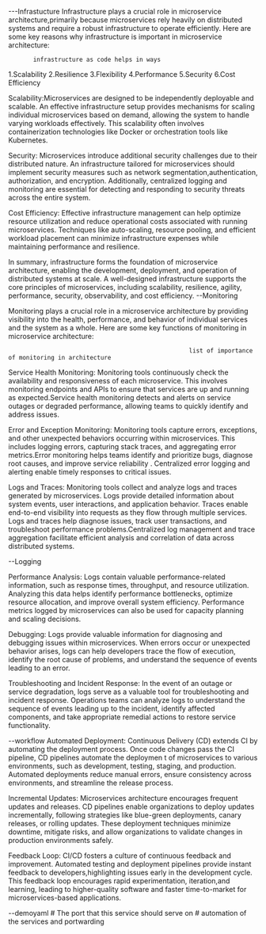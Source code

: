 ---Infrastucture Infrastructure plays a crucial role in microservice architecture,primarily because microservices rely heavily on distributed systems and 
require a robust infrastructure to operate efficiently. Here are some key reasons why infrastructure is important in microservice architecture:

           infrastructure as code helps in ways
  
  1.Scalability
  2.Resilience
  3.Flexibility
  4.Performance
  5.Security
  6.Cost Efficiency

 Scalability:Microservices are designed to be independently deployable and scalable. An effective infrastructure setup provides mechanisms for scaling individual
 microservices based on demand, allowing the system to handle varying workloads effectively. This scalability often involves containerization technologies like Docker 
 or orchestration tools like Kubernetes.


Security: Microservices introduce additional security challenges due to their distributed nature.  An infrastructure tailored for microservices should implement security
measures such as network segmentation,authentication, authorization, and encryption. Additionally, centralized  logging and monitoring are essential for detecting
and responding to security threats across the entire system.



Cost Efficiency: Effective infrastructure management can help optimize resource utilization and  reduce operational costs associated with running microservices.
Techniques like auto-scaling, resource pooling, and efficient workload placement can minimize  infrastructure expenses while maintaining performance and resilience.

In summary, infrastructure forms the foundation of microservice architecture, enabling the development, deployment,
and operation of distributed systems at scale. A well-designed infrastructure supports the core principles of microservices, 
including scalability, resilience, agility, performance, security, observability, and cost efficiency.
--Monitoring

Monitoring plays a crucial role in a microservice architecture by providing visibility into the health, performance, and behavior of individual services and
the system as a whole. Here are some key functions of monitoring in microservice architecture:

                                                       list of importance of monitoring in architecture
Service Health Monitoring: Monitoring tools continuously check the availability and responsiveness of each microservice. This involves monitoring endpoints and
APIs to ensure that services are up and running as expected.Service health monitoring detects and alerts on service outages or degraded performance, allowing teams
to quickly identify and address issues.

Error and Exception Monitoring: Monitoring tools capture errors, exceptions, and other unexpected behaviors occurring within microservices. This includes logging errors,
capturing stack traces, and aggregating error metrics.Error monitoring helps teams identify and prioritize bugs, diagnose root causes, and improve service reliability .
Centralized error logging and alerting enable timely responses to critical issues.

Logs and Traces: Monitoring tools collect and analyze logs and traces generated by microservices. Logs provide detailed information about system events, user interactions, and
application behavior. Traces enable end-to-end visibility into requests as they flow through multiple services. Logs and traces help diagnose issues, track user transactions, and 
troubleshoot performance problems.Centralized log management and trace aggregation facilitate efficient analysis and correlation of data across distributed systems.

--Logging

Performance Analysis: Logs contain valuable performance-related information, such as response times, throughput, and resource utilization. Analyzing this data helps identify 
performance bottlenecks, optimize resource allocation, and improve overall system efficiency. Performance metrics logged by microservices can also be used for capacity planning and
scaling decisions.

Debugging: Logs provide valuable information for diagnosing and debugging issues within microservices. When errors occur or unexpected behavior arises, logs can help developers 
trace the flow of execution, identify the root cause of problems, and understand the sequence of events leading to an error.

Troubleshooting and Incident Response: In the event of an outage or service degradation, logs serve as a valuable tool for troubleshooting and incident response. Operations teams 
can analyze logs to understand the sequence of events leading up to the incident, identify affected components, and take appropriate remedial actions to restore service functionality.

--workflow Automated Deployment: Continuous Delivery (CD) extends CI by automating the deployment process. Once code changes pass the CI pipeline, CD pipelines automate the deploymen
t of microservices to various environments, such as development, testing, staging, and production. Automated deployments reduce manual errors, ensure consistency across environments, 
and streamline the release process.

Incremental Updates: Microservices architecture encourages frequent updates and releases. CD pipelines enable organizations to deploy updates incrementally, following strategies like 
blue-green deployments, canary releases, or rolling updates. These deployment techniques minimize downtime, mitigate risks, and allow organizations to validate changes in production 
environments safely.

Feedback Loop: CI/CD fosters a culture of continuous feedback and improvement. Automated testing and deployment pipelines provide instant feedback to developers,highlighting issues early
in the development cycle. This feedback loop encourages rapid experimentation, iteration,and learning, leading to higher-quality software and faster time-to-market for microservices-based applications.

--demoyaml # The port that this service should serve on # automation of the services and portwarding
